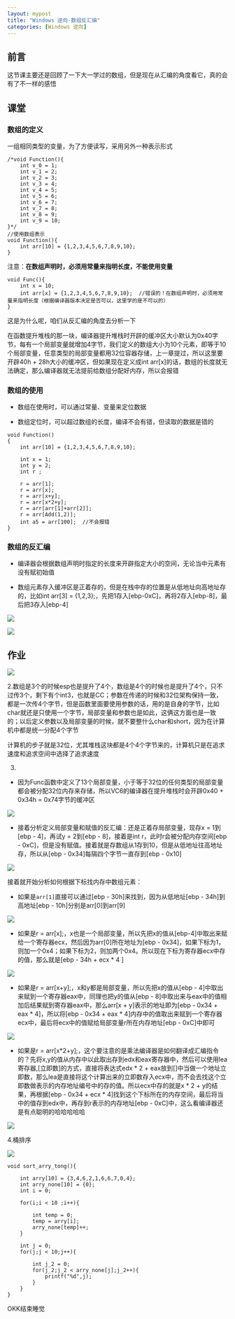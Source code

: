```yaml
---
layout: mypost
title: "Windows 逆向-数组反汇编"
categories: [Windows 逆向]
---
```


## 前言

这节课主要还是回顾了一下大一学过的数组，但是现在从汇编的角度看它，真的会有了不一样的感悟

## 课堂

### 数组的定义

一组相同类型的变量，为了方便读写，采用另外一种表示形式

```
/*void Function(){	
	int v_0 = 1;
	int v_1 = 2;
	int v_2 = 3;
	int v_3 = 4;
	int v_4 = 5;
	int v_5 = 6;
	int v_6 = 7;
	int v_7 = 8;
	int v_8 = 9;
	int v_9 = 10;
}*/
//使用数组表示
void Function(){					
	int arr[10] = {1,2,3,4,5,6,7,8,9,10};	
}
```

注意：**在数组声明时，必须用常量来指明长度，不能使用变量**

```
void Func(){
	int x = 10;
	int arr[x] = {1,2,3,4,5,6,7,8,9,10};  //错误的！在数组声明时，必须用常量来指明长度（根据编译器版本决定是否可以，这里学的是不可以的）
}
```

这是为什么呢，咱们从反汇编的角度去分析一下

在函数提升堆栈的那一块，编译器提升堆栈时开辟的缓冲区大小默认为0x40字节，每有一个局部变量就增加4字节，我们定义的数组大小为10个元素，即等于10个局部变量，任意类型的局部变量都用32位容器存储，上一章提过，所以这里要开辟40h + 28h大小的缓冲区，但如果现在定义成int arr\[x\]的话，数组的长度就无法确定，那么编译器就无法提前给数组分配好内存，所以会报错

### 数组的使用

- 数组在使用时，可以通过常量、变量来定位数据

- 数组定位时，可以超过数组的长度，编译不会有错，但读取的数据是错的

```
void Function()	
{	
	int arr[10] = {1,2,3,4,5,6,7,8,9,10};
	
	int x = 1;
	int y = 2;
	int r ;
	
	r = arr[1];
	r = arr[x];
	r = arr[x+y];
	r = arr[x*2+y];
	r = arr[arr[1]+arr[2]];
	r = arr[Add(1,2)];
	int a5 = arr[100];  //不会报错
}
```

### 数组的反汇编

- 编译器会根据数组声明时指定的长度来开辟指定大小的空间，无论当中元素有没有赋初始值

- 数组元素存入缓冲区是正着存的，但是在栈中存的位置是从低地址向高地址存的，比如int arr\[3\] = {1,2,3};，先把1存入\[ebp-0xC\]，再将2存入\[ebp-8\]，最后把3存入\[ebp-4\]

![](image-45.png)

![](image-46.png)

## 作业

![](image-47.png)

2.数组是3个的时候esp也是提升了4个，数组是4个的时候也是提升了4个，只不过传3个，剩下有个int3，也就是CC；参数在传递的时候和32位架构保持一致，都是一次传4个字节，但是函数里面要使用参数的话，用的是自身的字节，比如char就还是只使用一个字节，局部变量和参数也是如此，这俩这方面也是一致的；以后定义参数以及局部变量的时候，就不要整什么char和short，因为在计算机中都是统一分配4个字节

计算机的步子就是32位，尤其堆栈这块都是4个4个字节来的，计算机只是在追求速度和追求空间中选择了追求速度

3.

- 因为Func函数中定义了13个局部变量，小于等于32位的任何类型的局部变量都会被分配32位内存来存储，所以VC6的编译器在提升堆栈时会开辟0x40 + 0x34h = 0x74字节的缓冲区

![](image-48.png)

- 接着分析定义局部变量和赋值的反汇编：还是正着存局部变量，现存x = 1到\[ebp - 4\]，再试y = 2到\[ebp - 8\]，接着是int r，此时r会被分配内存空间\[ebp - 0xC\]，但是没有赋值。接着就是存数组从1存到10，但是从低地址往高地址存，所以从\[ebp - 0x34\]每隔四个字节一直存到\[ebp - 0x10\]

![](image-49.png)

接着就开始分析如何根据下标找内存中数组元素：

- 如果是`arr[1]`直接可以通过\[ebp - 30h\]来找到，因为从低地址\[ebp - 34h\]到高地址\[ebp - 10h\]分别是arr\[0\]到arr\[9\]

![](image-50.png)

- 如果是r = arr\[x\];，x也是一个局部变量，所以先把x的值从\[ebp-4\]中取出来赋给一个寄存器ecx，然后因为arr\[0\]所在地址为\[ebp - 0x34\]，如果下标为1，则加一个0x4；如果下标为2，则加两个0x4。所以现在下标为寄存器ecx中存的值，那么就是\[ebp - 34h + ecx \* 4 \]

![](image-51.png)

- 如果是r = arr\[x+y\];，x和y都是局部变量，所以先把x的值从\[ebp - 4\]中取出来赋到一个寄存器eax中，同理也把y的值从\[ebp - 8\]中取出来与eax中的值相加后结果赋到寄存器eax中，那么arr\[x + y\]表示的地址即为\[ebp - 0x34 + eax \* 4\]，所以将\[ebp - 0x34 + eax \* 4\]内存中的值取出来赋到一个寄存器ecx中，最后将ecx中的值赋给局部变量r所在内存地址\[ebp - 0xC\]中即可

![](image-52.png)

- 如果是r = arr\[x\*2+y\];，这个要注意的是乘法编译器是如何翻译成汇编指令的？先将x,y的值从内存中以此取出存到edx和eax寄存器中，然后可以使用lea 寄存器,\[立即数\]的方式，直接将表达式edx \* 2 + eax放到\[\]中当做一个地址立即数，那么lea是直接将这个计算出来的立即数存入ecx中，而不会去找这个立即数做表示的内存地址编号中的存的值。所以ecx中存的就是x \* 2 + y的结果，再根据\[ebp - 0x34 + ecx \* 4\]找到这个下标所在的内存空间，最后将当中的值存到edx中，再存到r表示的内存地址\[ebp - 0xC\]中，这么看编译器还是有点聪明的哈哈哈哈哈

![](image-53.png)

4.桶排序

![](image-54-1024x640.png)

```
void sort_arry_tong(){

	int arry[10] = {3,4,6,2,1,6,6,7,0,4};
	int arry_none[10] = {0};
	int i = 0;

	for(i;i < 10 ;i++){
		
		int temp = 0;
		temp = arry[i];
		arry_none[temp]++;
	}
	
	int j = 0;
	for(j;j < 10;j++){
		
		int j_2 = 0;
		for(j_2;j_2 < arry_none[j];j_2++){
			printf("%d",j);
		}
	}
}
```

OKK结束睡觉